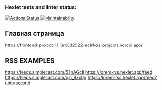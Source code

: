 ### Hexlet tests and linter status:
[![Actions Status](https://github.com/aelnko/frontend-project-11/actions/workflows/hexlet-check.yml/badge.svg)](https://github.com/aelnko/frontend-project-11/actions)
[![Maintainability](https://api.codeclimate.com/v1/badges/4c99a19b2f45d25407f1/maintainability)](https://codeclimate.com/github/aelnko/frontend-project-11/maintainability)

## Главная страница
https://frontend-project-11-6ro6d2922-aelnkos-projects.vercel.app/

## RSS EXAMPLES
https://feeds.simplecast.com/54nAGcIl
https://lorem-rss.hexlet.app/feed
https://feeds.simplecast.com/qm_9xx0g
https://lorem-rss.hexlet.app/feed?unit=second